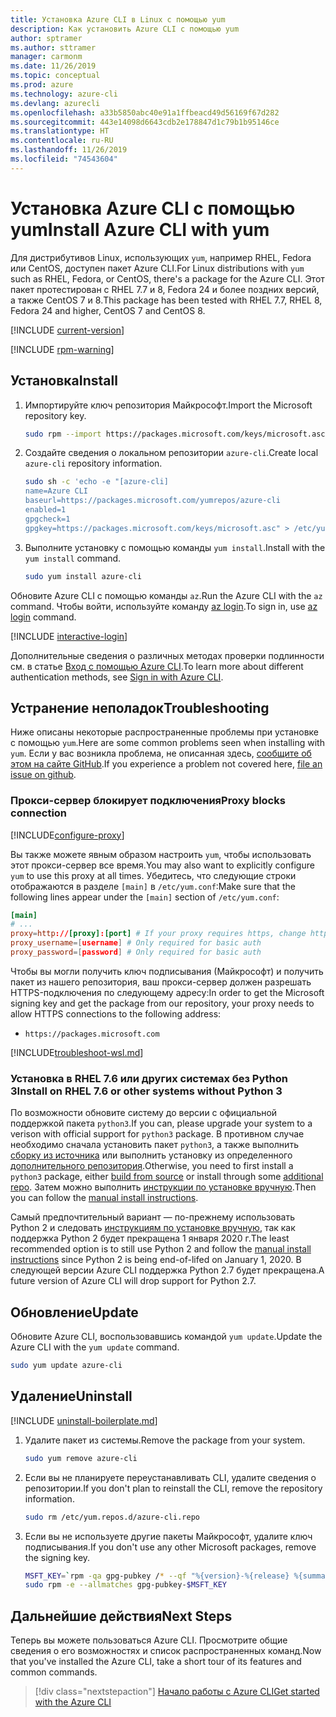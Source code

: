```yaml
---
title: Установка Azure CLI в Linux с помощью yum
description: Как установить Azure CLI с помощью yum
author: sptramer
ms.author: sttramer
manager: carmonm
ms.date: 11/26/2019
ms.topic: conceptual
ms.prod: azure
ms.technology: azure-cli
ms.devlang: azurecli
ms.openlocfilehash: a33b5850abc40e91a1ffbeacd49d56169f67d282
ms.sourcegitcommit: 443e14098d6643cdb2e178847d1c79b1b95146ce
ms.translationtype: HT
ms.contentlocale: ru-RU
ms.lasthandoff: 11/26/2019
ms.locfileid: "74543604"
---
```

# <a name="install-azure-cli-with-yum"></a><span data-ttu-id="73d3f-103">Установка Azure CLI с помощью yum</span><span class="sxs-lookup"><span data-stu-id="73d3f-103">Install Azure CLI with yum</span></span>

<span data-ttu-id="73d3f-104">Для дистрибутивов Linux, использующих `yum`, например RHEL, Fedora или CentOS, доступен пакет Azure CLI.</span><span class="sxs-lookup"><span data-stu-id="73d3f-104">For Linux distributions with `yum` such as RHEL, Fedora, or CentOS, there's a package for the Azure CLI.</span></span> <span data-ttu-id="73d3f-105">Этот пакет протестирован с RHEL 7.7 и 8, Fedora 24 и более поздних версий, а также CentOS 7 и 8.</span><span class="sxs-lookup"><span data-stu-id="73d3f-105">This package has been tested with RHEL 7.7, RHEL 8, Fedora 24 and higher, CentOS 7 and CentOS 8.</span></span>

[!INCLUDE [current-version](includes/current-version.md)]

[!INCLUDE [rpm-warning](includes/rpm-warning.md)]

## <a name="install"></a><span data-ttu-id="73d3f-106">Установка</span><span class="sxs-lookup"><span data-stu-id="73d3f-106">Install</span></span>

1. <span data-ttu-id="73d3f-107">Импортируйте ключ репозитория Майкрософт.</span><span class="sxs-lookup"><span data-stu-id="73d3f-107">Import the Microsoft repository key.</span></span>

   ```bash
   sudo rpm --import https://packages.microsoft.com/keys/microsoft.asc
   ```

2. <span data-ttu-id="73d3f-108">Создайте сведения о локальном репозитории `azure-cli`.</span><span class="sxs-lookup"><span data-stu-id="73d3f-108">Create local `azure-cli` repository information.</span></span>

   ```bash
   sudo sh -c 'echo -e "[azure-cli]
   name=Azure CLI
   baseurl=https://packages.microsoft.com/yumrepos/azure-cli
   enabled=1
   gpgcheck=1
   gpgkey=https://packages.microsoft.com/keys/microsoft.asc" > /etc/yum.repos.d/azure-cli.repo'
   ```

3. <span data-ttu-id="73d3f-109">Выполните установку с помощью команды `yum install`.</span><span class="sxs-lookup"><span data-stu-id="73d3f-109">Install with the `yum install` command.</span></span>

   ```bash
   sudo yum install azure-cli
   ```

<span data-ttu-id="73d3f-110">Обновите Azure CLI с помощью команды `az`.</span><span class="sxs-lookup"><span data-stu-id="73d3f-110">Run the Azure CLI with the `az` command.</span></span> <span data-ttu-id="73d3f-111">Чтобы войти, используйте команду [az login](/cli/azure/reference-index#az-login).</span><span class="sxs-lookup"><span data-stu-id="73d3f-111">To sign in, use [az login](/cli/azure/reference-index#az-login) command.</span></span>

[!INCLUDE [interactive-login](includes/interactive-login.md)]

<span data-ttu-id="73d3f-112">Дополнительные сведения о различных методах проверки подлинности см. в статье [Вход с помощью Azure CLI](authenticate-azure-cli.md).</span><span class="sxs-lookup"><span data-stu-id="73d3f-112">To learn more about different authentication methods, see [Sign in with Azure CLI](authenticate-azure-cli.md).</span></span>

## <a name="troubleshooting"></a><span data-ttu-id="73d3f-113">Устранение неполадок</span><span class="sxs-lookup"><span data-stu-id="73d3f-113">Troubleshooting</span></span>

<span data-ttu-id="73d3f-114">Ниже описаны некоторые распространенные проблемы при установке с помощью `yum`.</span><span class="sxs-lookup"><span data-stu-id="73d3f-114">Here are some common problems seen when installing with `yum`.</span></span> <span data-ttu-id="73d3f-115">Если у вас возникла проблема, не описанная здесь, [сообщите об этом на сайте GitHub](https://github.com/Azure/azure-cli/issues).</span><span class="sxs-lookup"><span data-stu-id="73d3f-115">If you experience a problem not covered here, [file an issue on github](https://github.com/Azure/azure-cli/issues).</span></span>

### <a name="proxy-blocks-connection"></a><span data-ttu-id="73d3f-116">Прокси-сервер блокирует подключения</span><span class="sxs-lookup"><span data-stu-id="73d3f-116">Proxy blocks connection</span></span>

[!INCLUDE[configure-proxy](includes/configure-proxy.md)]

<span data-ttu-id="73d3f-117">Вы также можете явным образом настроить `yum`, чтобы использовать этот прокси-сервер все время.</span><span class="sxs-lookup"><span data-stu-id="73d3f-117">You may also want to explicitly configure `yum` to use this proxy at all times.</span></span> <span data-ttu-id="73d3f-118">Убедитесь, что следующие строки отображаются в разделе `[main]` в `/etc/yum.conf`:</span><span class="sxs-lookup"><span data-stu-id="73d3f-118">Make sure that the following lines appear under the `[main]` section of `/etc/yum.conf`:</span></span>

```yum.conf
[main]
# ...
proxy=http://[proxy]:[port] # If your proxy requires https, change http->https
proxy_username=[username] # Only required for basic auth
proxy_password=[password] # Only required for basic auth
```

<span data-ttu-id="73d3f-119">Чтобы вы могли получить ключ подписывания (Майкрософт) и получить пакет из нашего репозитория, ваш прокси-сервер должен разрешать HTTPS-подключения по следующему адресу:</span><span class="sxs-lookup"><span data-stu-id="73d3f-119">In order to get the Microsoft signing key and get the package from our repository, your proxy needs to allow HTTPS connections to the following address:</span></span>

* `https://packages.microsoft.com`

[!INCLUDE[troubleshoot-wsl.md](includes/troubleshoot-wsl.md)]

### <a name="install-on-rhel-76-or-other-systems-without-python-3"></a><span data-ttu-id="73d3f-120">Установка в RHEL 7.6 или других системах без Python 3</span><span class="sxs-lookup"><span data-stu-id="73d3f-120">Install on RHEL 7.6 or other systems without Python 3</span></span>

<span data-ttu-id="73d3f-121">По возможности обновите систему до версии с официальной поддержкой пакета `python3`.</span><span class="sxs-lookup"><span data-stu-id="73d3f-121">If you can, please upgrade your system to a verison with official support for `python3` package.</span></span> <span data-ttu-id="73d3f-122">В противном случае необходимо сначала установить пакет `python3`, а также выполнить [сборку из источника](https://github.com/linux-on-ibm-z/docs/wiki/Building-Python-3.6.x) или выполнить установку из определенного [дополнительного репозитория](https://developers.redhat.com/blog/2018/08/13/install-python3-rhel/).</span><span class="sxs-lookup"><span data-stu-id="73d3f-122">Otherwise, you need to first install a `python3` package, either [build from source](https://github.com/linux-on-ibm-z/docs/wiki/Building-Python-3.6.x) or install through some [additional repo](https://developers.redhat.com/blog/2018/08/13/install-python3-rhel/).</span></span> <span data-ttu-id="73d3f-123">Затем можно выполнить [инструкции по установке вручную](install-azure-cli-linux.md).</span><span class="sxs-lookup"><span data-stu-id="73d3f-123">Then you can follow the [manual install instructions](install-azure-cli-linux.md).</span></span>

<span data-ttu-id="73d3f-124">Самый предпочтительный вариант — по-прежнему использовать Python 2 и следовать [инструкциям по установке вручную](install-azure-cli-linux.md), так как поддержка Python 2 будет прекращена 1 января 2020 г.</span><span class="sxs-lookup"><span data-stu-id="73d3f-124">The least recommended option is to still use Python 2 and follow the [manual install instructions](install-azure-cli-linux.md) since Python 2 is being end-of-lifed on January 1, 2020.</span></span> <span data-ttu-id="73d3f-125">В следующей версии Azure CLI поддержка Python 2.7 будет прекращена.</span><span class="sxs-lookup"><span data-stu-id="73d3f-125">A future version of Azure CLI will drop support for Python 2.7.</span></span>

## <a name="update"></a><span data-ttu-id="73d3f-126">Обновление</span><span class="sxs-lookup"><span data-stu-id="73d3f-126">Update</span></span>

<span data-ttu-id="73d3f-127">Обновите Azure CLI, воспользовавшись командой `yum update`.</span><span class="sxs-lookup"><span data-stu-id="73d3f-127">Update the Azure CLI with the `yum update` command.</span></span>

```bash
sudo yum update azure-cli
```

## <a name="uninstall"></a><span data-ttu-id="73d3f-128">Удаление</span><span class="sxs-lookup"><span data-stu-id="73d3f-128">Uninstall</span></span>

[!INCLUDE [uninstall-boilerplate.md](includes/uninstall-boilerplate.md)]

1. <span data-ttu-id="73d3f-129">Удалите пакет из системы.</span><span class="sxs-lookup"><span data-stu-id="73d3f-129">Remove the package from your system.</span></span>

   ```bash
   sudo yum remove azure-cli
   ```

2. <span data-ttu-id="73d3f-130">Если вы не планируете переустанавливать CLI, удалите сведения о репозитории.</span><span class="sxs-lookup"><span data-stu-id="73d3f-130">If you don't plan to reinstall the CLI, remove the repository information.</span></span>

   ```bash
   sudo rm /etc/yum.repos.d/azure-cli.repo
   ```

3. <span data-ttu-id="73d3f-131">Если вы не используете другие пакеты Майкрософт, удалите ключ подписывания.</span><span class="sxs-lookup"><span data-stu-id="73d3f-131">If you don't use any other Microsoft packages, remove the signing key.</span></span>

   ```bash
   MSFT_KEY=`rpm -qa gpg-pubkey /* --qf "%{version}-%{release} %{summary}\n" | grep Microsoft | awk '{print $1}'`
   sudo rpm -e --allmatches gpg-pubkey-$MSFT_KEY
   ```

## <a name="next-steps"></a><span data-ttu-id="73d3f-132">Дальнейшие действия</span><span class="sxs-lookup"><span data-stu-id="73d3f-132">Next Steps</span></span>

<span data-ttu-id="73d3f-133">Теперь вы можете пользоваться Azure CLI. Просмотрите общие сведения о его возможностях и список распространенных команд.</span><span class="sxs-lookup"><span data-stu-id="73d3f-133">Now that you've installed the Azure CLI, take a short tour of its features and common commands.</span></span>

> [!div class="nextstepaction"]
> [<span data-ttu-id="73d3f-134">Начало работы с Azure CLI</span><span class="sxs-lookup"><span data-stu-id="73d3f-134">Get started with the Azure CLI</span></span>](get-started-with-azure-cli.md)
